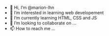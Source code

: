 - 👋 Hi, I’m @marion-lhn
- 👀 I’m interested in learning web developement 
- 🌱 I’m currently learning HTML, CSS and JS
- 💞️ I’m looking to collaborate on ...
- 📫 How to reach me ...

<!---
marion-lhn/marion-lhn is a ✨ special ✨ repository because its `README.md` (this file) appears on your GitHub profile.
You can click the Preview link to take a look at your changes.
--->
